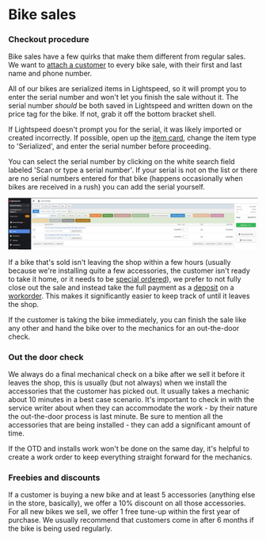 # Bike sales

### Checkout procedure
Bike sales have a few quirks that make them different from regular sales. We want to [attach a customer](\attach) to every bike sale, with their first and last name and phone number.

All of our bikes are serialized items in Lightspeed, so it will prompt you to enter the serial number and won't let you finish the sale without it. The serial number *should* be both saved in Lightspeed and written down on the price tag for the bike. If not, grab it off the bottom bracket shell.

If Lightspeed doesn't prompt you for the serial, it was likely imported or created incorrectly. If possible, open up the [item card](\itemcard), change the item type to 'Serialized', and enter the serial number before proceeding.

You can select the serial number by clicking on the white search field labeled 'Scan or type a serial number'. If your serial is not on the list or there are no serial numbers entered for that bike (happens occasionally when bikes are received in a rush) you can add the serial yourself. 

![image](images/bikesale1.png)

If a bike that's sold isn't leaving the shop within a few hours (usually because we're installing quite a few accessories, the customer isn't ready to take it home, or it needs to be [special ordered](\specorder)), we prefer to not fully close out the sale and instead take the full payment as a [deposit](\deposit) on a [workorder](\workorder). This makes it significantly easier to keep track of until it leaves the shop.

If the customer is taking the bike immediately, you can finish the sale like any other and hand the bike over to the mechanics for an out-the-door check.

### Out the door check
We always do a final mechanical check on a bike after we sell it before it leaves the shop, this is usually (but not always) when we install the accessories that the customer has picked out. It usually takes a mechanic about 10 minutes in a best case scenario.  It's important to check in with the service writer about when they can accommodate the work - by their nature the out-the-door process is last minute. Be sure to mention all the accessories that are being installed - they can add a significant amount of time. 

If the OTD and installs work won't be done on the same day, it's helpful to create a work order to keep everything straight forward for the mechanics.

### Freebies and discounts

If a customer is buying a new bike and at least 5 accessories (anything else in the store, basically), we offer a 10% discount on all those accessories. 
For all new bikes we sell, we offer 1 free tune-up within the first year of purchase. We usually recommend that customers come in after 6 months if the bike is being used regularly.